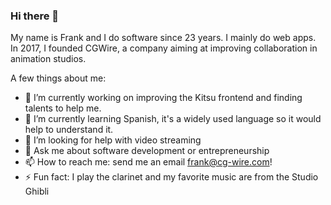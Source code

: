 ### Hi there 👋

My name is Frank and I do software since 23 years. I mainly do web apps. In 2017, 
I founded CGWire, a company aiming at improving collaboration in animation studios.

A few things about me:

- 🔭 I’m currently working on improving the Kitsu frontend and finding talents to help me.
- 🌱 I’m currently learning Spanish, it's a widely used language so it would help to understand it.
- 🤔 I’m looking for help with video streaming
- 💬 Ask me about software development or entrepreneurship
- 📫 How to reach me: send me an email frank@cg-wire.com!
- ⚡ Fun fact: I play the clarinet and my favorite music are from the Studio Ghibli
